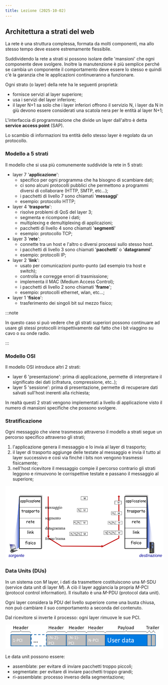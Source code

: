 ```yaml
---
title: Lezione (2025-10-02)
---
```


## Architettura a strati del web

La rete è una struttura complessa, formata da molti componenti, ma allo stesso
tempo deve essere estremamente flessibile.

Suddividendo la rete a strati si possono isolare delle 'mansioni' che ogni
componente deve svolgere. Inoltre la manutenzione è più semplice perché se
cambia un componente il comportamento deve essere lo stesso e quindi c'è la
garanzia che le applicazioni continueranno a funzionare.

Ogni strato (o layer) della rete ha le seguenti proprietà:

- fornisce servizi al layer superiore;
- usa i servizi del layer inferiore;
- il layer N+1 sa solo che i layer inferiori offrono il servizio N, i layer da N
  in giù devono essere considerati una scatola nera per le entità al layer N+1;

L'interfaccia di programmazione che divide un layer dall'altro è detta **service
access point** (SAP).

Lo scambio di informazioni tra entità dello stesso layer è regolato da un
protocollo.

### Modello a 5 strati

Il modello che si usa più comunemente suddivide la rete in 5 strati:

- layer 7 '**applicazione**':
  - specifico per ogni programma che ha bisogno di scambiare dati;
  - ci sono alcuni protocolli pubblici che permettono a programmi diversi di
    collaborare (HTTP, SMTP, etc...);
  - i pacchetti di livello 7 sono chiamati '**messaggi**'
  - esempio: protocollo HTTP;
- layer 4 '**trasporto**':
  - risolve problemi di QoS del layer 3;
  - segmenta e ricompone i dati;
  - multiplexing e demultiplexing di applicazioni;
  - pacchetti di livello 4 sono chiamati '**segmenti**'
  - esempio: protocollo TCP;
- layer 3 '**rete**':
  - connette tra un host e l'altro o diversi processi sullo stesso host.
  - i pacchetti di livello 3 sono chiamati '**pacchetti**' o '**datagrammi**'
  - esempio: protocolli IP;
- layer 2 '**link**':
  - usato per comunicazioni punto-punto (ad esempio tra host e switch);
  - controlla e corregge errori di trasmissione;
  - implementa il MAC (Medium Access Control);
  - i pacchetti di livello 2 sono chiamati '**frame**';
  - esempio: protocolli ethernet, wlan, etc...;
- layer 1 '**fisico**':
  - trasferimento dei singoli bit sul mezzo fisico;

:::note

In questo caso si può vedere che gli strati superiori possono continuare ad
usare gli stessi protocolli irrispettivamente dal fatto che i bit viaggino su
cavo o su onde radio.

:::

### Modello OSI

Il modello OSI introduce altri 2 strati:

- layer 6 'presentazione': prima di applicazione, permette di interpretare il
  significato dei dati (cifratura, compressione, etc..);
- layer 5 'sessione': prima di presentazione, permette di recuperare dati
  salvati sull'host inerenti alla richiesta;

In realtà questi 2 strati vengono implementati a livello di applicazione visto
il numero di mansioni specifiche che possono svolgere.

### Stratificazione

Ogni messaggio che viene trasmesso attraverso il modello a strati segue un
percorso specifico attraverso gli strati;

1. l'applicazione genera il messaggio e lo invia al layer di trasporto;
2. il layer di trasporto aggiunge delle testate al messaggio e invia il tutto al
   layer successivo e così via finché i bits non vengono trasmessi fisicamente;
3. nell'host ricevitore il messaggio compie il percorso contrario gli strati
   leggono e rimuovono le corrispettive testate e passano il messaggio al
   superiore;

![Percorso del messaggio attraverso gli strati](../../../../../images/reti/percorso-messaggio-negli-strati.png)

### Data Units (DUs)

In un sistema con $M$ layer, i dati da trasmettere costituiscono una $M$-SDU
(service data unit di layer $M$). A ciò il layer aggiancia la propria $M$-PCI
(protocol control information). Il risultato è una $M$-PDU (protocol data unit).

Ogni layer considera la PDU del livello superiore come una busta chiusa, non può
cambiare il suo comportamento a seconda del contenuto.

Dal ricevitore si inverte il processo: ogni layer rimuove le sue PCI.

![Esempio di stratificazione delle PDU](../../../../../images/reti/percorso-messaggio-pdu.png)

Le data unit possono essere:

- assemblate: per evitare di inviare pacchetti troppo piccoli;
- segmentate: per evitare di inviare pacchetti troppo grandi;
- ri-assemblate: processo inverso della segmentazione;
